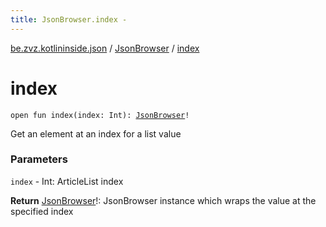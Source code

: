 ```yaml
---
title: JsonBrowser.index - 
---
```


[be.zvz.kotlininside.json](../index.html) / [JsonBrowser](index.html) / [index](./--index--.html)

# index

`open fun index(index: Int): `[`JsonBrowser`](index.html)`!`

Get an element at an index for a list value

### Parameters

`index` - Int: ArticleList index

**Return**
[JsonBrowser](index.html)!: JsonBrowser instance which wraps the value at the specified index

